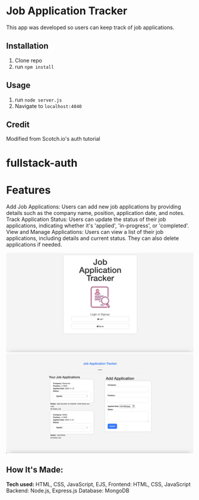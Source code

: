 # Job Application Tracker
This app was developed so users can keep track of job applications.

## Installation

1. Clone repo
2. run `npm install`

## Usage

1. run `node server.js`
2. Navigate to `localhost:4040`

## Credit

Modified from Scotch.io's auth tutorial
# fullstack-auth

# Features
Add Job Applications: Users can add new job applications by providing details such as the company name, position, application date, and notes.
Track Application Status: Users can update the status of their job applications, indicating whether it's 'applied', 'in-progress', or 'completed'.
View and Manage Applications: Users can view a list of their job applications, including details and current status. They can also delete applications if needed.

![alt tag](public/img/job-app-sc.png)
![alt tag](public/img/job-application-sc.png)

## How It's Made:

**Tech used:** HTML, CSS, JavaScript, EJS, 
Frontend: HTML, CSS, JavaScript
Backend: Node.js, Express.js
Database: MongoDB


